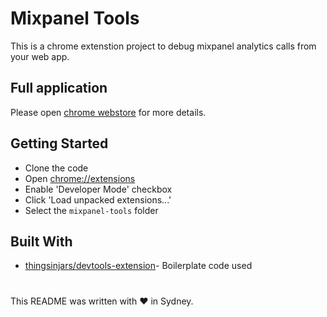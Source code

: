 # Mixpanel Tools

This is a chrome extenstion project to debug mixpanel analytics calls from your web app.

## Full application

Please open [chrome webstore](https://chrome.google.com/webstore/detail/mixpanel-tools/eifepbfdgonblafppielmnnihcopdlpo) for more details.

## Getting Started

 * Clone the code
 * Open [chrome://extensions](chrome://extensions)
 * Enable 'Developer Mode' checkbox
 * Click 'Load unpacked extensions...'
 * Select the `mixpanel-tools` folder


## Built With

* [thingsinjars/devtools-extension](https://github.com/thingsinjars/devtools-extension)- Boilerplate code used

#
This README was written with ❤️ in Sydney.
